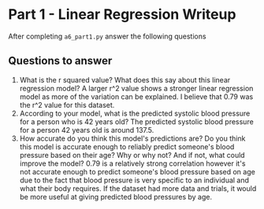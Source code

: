 # Part 1 - Linear Regression Writeup

After completing `a6_part1.py` answer the following questions

## Questions to answer

1. What is the r squared value?  What does this say about this linear regression model?
A larger r^2 value shows a stronger linear regression model as more of the variation can be explained. I believe that 0.79 was the r^2 value for this dataset. 
2. According to your model, what is the predicted systolic blood pressure for a person who is 42 years old?
The predicted systolic blood pressure for a person 42 years old is around 137.5. 
3. How accurate do you think this model's predictions are?  Do you think this model is accurate enough to reliably predict someone's blood pressure based on their age?  Why or why not?  And if not, what could improve the model?
0.79 is a relatively strong correlation however it's not accurate enough to predict someone's blood pressure based on age due to the fact that blood pressure is very specific to an individual and what their body requires. If the dataset had more data and trials, it would be more useful at giving predicted blood pressures by age. 